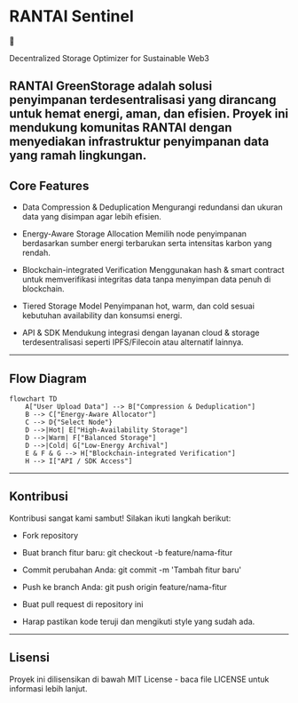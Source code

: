 # RANTAI Sentinel

💾

Decentralized Storage Optimizer for Sustainable Web3

RANTAI GreenStorage adalah solusi penyimpanan terdesentralisasi yang dirancang untuk hemat energi, aman, dan efisien.
Proyek ini mendukung komunitas RANTAI dengan menyediakan infrastruktur penyimpanan data yang ramah lingkungan.
---

## Core Features

- Data Compression & Deduplication
Mengurangi redundansi dan ukuran data yang disimpan agar lebih efisien.

- Energy-Aware Storage Allocation
Memilih node penyimpanan berdasarkan sumber energi terbarukan serta intensitas karbon yang rendah.

- Blockchain-integrated Verification
Menggunakan hash & smart contract untuk memverifikasi integritas data tanpa menyimpan data penuh di blockchain.

- Tiered Storage Model
Penyimpanan hot, warm, dan cold sesuai kebutuhan availability dan konsumsi energi.

- API & SDK
Mendukung integrasi dengan layanan cloud & storage terdesentralisasi seperti IPFS/Filecoin atau alternatif lainnya.

---

## Flow Diagram

```mermaid
flowchart TD
    A["User Upload Data"] --> B["Compression & Deduplication"]
    B --> C["Energy-Aware Allocator"]
    C --> D{"Select Node"}
    D -->|Hot| E["High-Availability Storage"]
    D -->|Warm| F["Balanced Storage"]
    D -->|Cold| G["Low-Energy Archival"]
    E & F & G --> H["Blockchain-integrated Verification"]
    H --> I["API / SDK Access"]
```

---

## Kontribusi

Kontribusi sangat kami sambut! Silakan ikuti langkah berikut:

- Fork repository

- Buat branch fitur baru: git checkout -b feature/nama-fitur

- Commit perubahan Anda: git commit -m 'Tambah fitur baru'

- Push ke branch Anda: git push origin feature/nama-fitur

- Buat pull request di repository ini

- Harap pastikan kode teruji dan mengikuti style yang sudah ada.

---

## Lisensi

Proyek ini dilisensikan di bawah MIT License - baca file LICENSE untuk informasi lebih lanjut.
